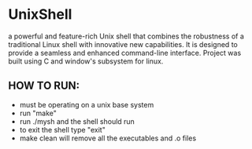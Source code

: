 # UnixShell

a powerful and feature-rich Unix shell that combines the robustness of a traditional Linux shell with innovative new capabilities. It is designed to provide a seamless and enhanced command-line interface. Project was built using C and window's subsystem for linux. 

## HOW TO RUN:
- must be operating on a unix base system
- run "make"
- run ./mysh and the shell should run
- to exit the shell type "exit"
- make clean will remove all the executables and .o files
